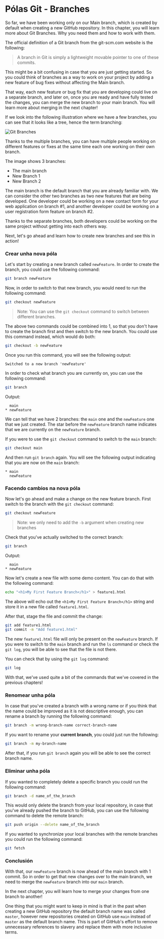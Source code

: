 # Pólas Git - Branches

So far, we have been working only on our Main branch, which is created by default when creating a new GitHub repository. In this chapter, you will learn more about Git Branches. Why you need them and how to work with them.

The official definition of a Git branch from the git-scm.com website is the following:

> A branch in Git is simply a lightweight movable pointer to one of these commits.

This might be a bit confusing in case that you are just getting started. So you could think of branches as a way to work on your project by adding a new feature of bug fixes without affecting the Main branch.

That way, each new feature or bug fix that you are developing could live on a separate branch, and later on, once you are ready and have fully tested the changes, you can merge the new branch to your main branch. You will learn more about merging in the next chapter!

If we look into the following illustration where we have a few branches, you can see that it looks like a tree, hence the term branching:

![Git Branches](https://user-images.githubusercontent.com/21223421/111696461-03056580-883d-11eb-82c4-7f8d926629e6.png)

Thanks to the multiple branches, you can have multiple people working on different features or fixes at the same time each one working on their own branch.

The image shows 3 branches:

- The main branch
- New Branch 1
- New Branch 2

The main branch is the default branch that you are already familiar with. We can consider the other two branches as two new features that are being developed. One developer could be working on a new contact form for your web application on branch #1, and another developer could be working on a user registration form feature on branch #2.

Thanks to the separate branches, both developers could be working on the same project without getting into each others way.

Next, let's go ahead and learn how to create new branches and see this in action!

### Crear unha nova póla

Let's start by creating a new branch called `newFeature`. In order to create the branch, you could use the following command:

```bash
git branch newFeature
```

Now, in order to switch to that new branch, you would need to run the following command:

```bash
git checkout newFeature
```

> Note: You can use the `git checkout` command to switch between different branches.

The above two commands could be combined into 1, so that you don't have to create the branch first and then switch to the new branch. You could use this command instead, which would do both:

```bash
git checkout -b newFeature
```

Once you run this command, you will see the following output:

```
Switched to a new branch 'newFeature'
```

In order to check what branch you are currently on, you can use the following command:

```bash
git branch
```

Output:

```
  main
* newFeature
```

We can tell that we have 2 branches: the `main` one and the `newFeature` one that we just created. The star before the `newFeature` branch name indicates that we are currently on the `newFeature` branch.

If you were to use the `git checkout` command to switch to the `main` branch:

```bash
git checkout main
```

And then run `git branch` again. You will see the following output indicating that you are now on the `main` branch:

```
* main
  newFeature
```

### Facendo cambios na nova póla

Now let's go ahead and make a change on the new feature branch. First switch to the branch with the `git checkout` command:

```bash
git checkout newFeature
```

> Note: we only need to add the `-b` argument when creating new branches

Check that you've actually switched to the correct branch:

```bash
git branch
```

Output:

```
  main
* newFeature
```

Now let's create a new file with some demo content. You can do that with the following command:

```bash
echo "<h1>My First Feature Branch</h1>" > feature1.html
```

The above will echo out the `<h1>My First Feature Branch</h1>` string and store it in a new file called `feature1.html`.

After that, stage the file and commit the change:

```bash
git add feature1.html
git commit -m "Add feature1.html"
```

The new `feature1.html` file will only be present on the `newFeature` branch. If you were to switch to the `main` branch and run the `ls` command or check the `git log`, you will be able to see that the file is not there.

You can check that by using the `git log` command:

```bash
git log
```

With that, we've used quite a bit of the commands that we've covered in the previous chapters!

### Renomear unha póla

In case that you've created a branch with a wrong name or if you think that the name could be improved as it is not descriptive enough, you can rename a branch by running the following command:

```bash
git branch -m wrong-branch-name correct-branch-name
```

If you want to rename your **current branch**, you could just run the following:

```bash
git branch -m my-branch-name
```

After that, if you run `git branch` again you will be able to see the correct branch name.

### Eliminar unha póla

If you wanted to completely delete a specific branch you could run the following command:

```bash
git branch -d name_of_the_branch
```

This would only delete the branch from your local repository, in case that you've already pushed the branch to GitHub, you can use the following command to delete the remote branch:

```bash
git push origin --delete name_of_the_branch
```

If you wanted to synchronize your local branches with the remote branches you could run the following command:

```bash
git fetch
```

### Conclusión

With that, our `newFeature` branch is now ahead of the main branch with 1 commit. So in order to get that new changes over to the main branch, we need to merge the `newFeature` branch into our `main` branch.

In the next chapter, you will learn how to merge your changes from one branch to another!

One thing that you might want to keep in mind is that in the past when creating a new GitHub repository the default branch name was called `master`, however new repositories created on GitHub use `main` instead of `master` as the default branch name. This is part of GitHub's effort to remove unnecessary references to slavery and replace them with more inclusive terms.
